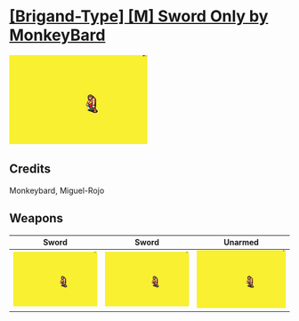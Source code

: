 # [\[Brigand-Type\] \[M\] Sword Only by MonkeyBard](./)

<img src="./1.%20Sword/Sword_000.png" alt="[Brigand-Type] [M] Sword Only by MonkeyBard standing" />

## Credits

Monkeybard, Miguel-Rojo

## Weapons


|Sword |Sword |Unarmed |
|  :---: | :---: | :---: |
| <img alt="Sword animation" src="./1.%20Sword/Sword.gif" /> | <img alt="Sword animation" src="./1.%20Sword%20(+Ranged)/Sword.gif" /> | <img alt="Unarmed animation" src="./8.%20Unarmed/Unarmed.gif" /> |
